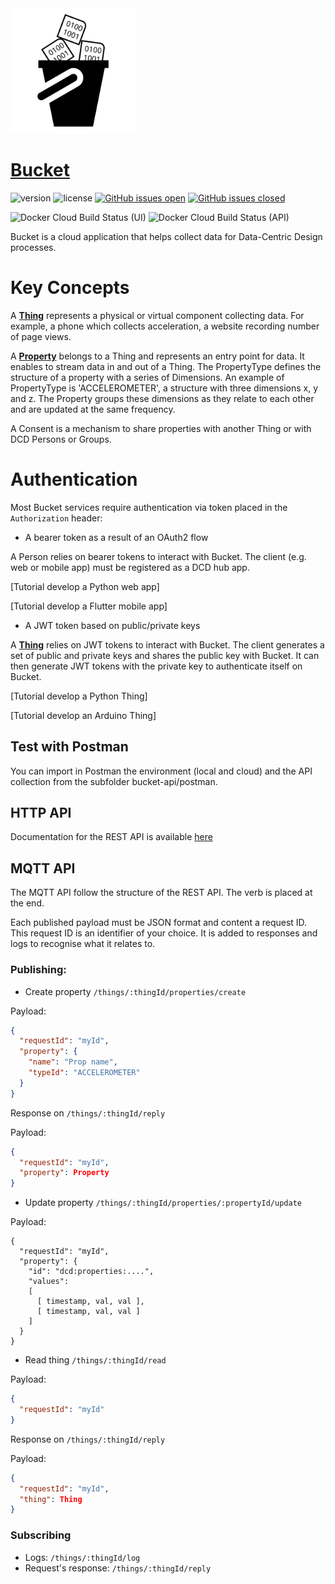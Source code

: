 <img src="https://raw.githubusercontent.com/datacentricdesign/bucket/develop/bucket-ui/src/assets/img/bucket-logo.svg" width="200">

# [Bucket](https://dwd.tudelft.nl/bucket)

![version](https://img.shields.io/badge/version-0.1.1-blue.svg)
![license](https://img.shields.io/badge/license-MIT-blue.svg)
[![GitHub issues open](https://img.shields.io/github/issues/datacentricdesign/bucket.svg?maxAge=2592000)]()
[![GitHub issues closed](https://img.shields.io/github/issues-closed-raw/datacentricdesign/bucket.svg?maxAge=2592000)]()

![Docker Cloud Build Status (UI)](https://img.shields.io/docker/cloud/build/datacentricdesign/bucket-ui?label=docker%20build%20%28ui%29)
![Docker Cloud Build Status (API)](https://img.shields.io/docker/cloud/build/datacentricdesign/bucket-api?label=docker%20build%20%28api%29)

Bucket is a cloud application that helps collect data for Data-Centric Design processes.

# Key Concepts

A __[Thing](#api-Thing)__ represents a physical or virtual component collecting data. For example, a phone which collects acceleration, a website recording number of page views.

A __[Property](#api-Property)__ belongs to a Thing and represents an entry point for data. It enables to stream data in and out of a Thing. The PropertyType defines the structure of a property with a series of Dimensions. An example of PropertyType is 'ACCELEROMETER', a structure with three dimensions x, y and z. The Property groups these dimensions as they relate to each other and are updated at the same frequency.

A Consent is a mechanism to share properties with another Thing or with DCD Persons or Groups.

# Authentication

Most Bucket services require authentication via token placed in the `Authorization` header:

* A bearer token as a result of an OAuth2 flow

A Person relies on bearer tokens to interact with Bucket. The client (e.g. web or mobile app) must be registered as a DCD hub app.

[Tutorial develop a Python web app]

[Tutorial develop a Flutter mobile app]

* A JWT token based on public/private keys

A __[Thing](#api-Thing)__ relies on JWT tokens to interact with Bucket. The client generates a set of public and private keys and shares the public key with Bucket. It can then generate JWT tokens with the private key to authenticate itself on Bucket.

[Tutorial develop a Python Thing]

[Tutorial develop an Arduino Thing]

## Test with Postman

You can import in Postman the environment (local and cloud) and the API collection from the subfolder bucket-api/postman.

## HTTP API

Documentation for the REST API is available [here](https://dwd.tudelft.nl/bucket/api/docs)

## MQTT API

The MQTT API follow the structure of the REST API. The verb is placed at the end.

Each published payload must be JSON format and content a request ID. This request ID is an identifier
of your choice. It is added to responses and logs to recognise what it relates to.

### Publishing:

* Create property `/things/:thingId/properties/create`

Payload:

```json
{
  "requestId": "myId",
  "property": {
    "name": "Prop name",
    "typeId": "ACCELEROMETER"
  }
}
```

Response on `/things/:thingId/reply`

Payload: 

```json
{
  "requestId": "myId",
  "property": Property
}
```

* Update property `/things/:thingId/properties/:propertyId/update`

Payload:

```
{
  "requestId": "myId",
  "property": {
    "id": "dcd:properties:....",
    "values":
    [
      [ timestamp, val, val ],
      [ timestamp, val, val ]
    ]
  }
}
```

* Read thing `/things/:thingId/read`

Payload:

```json
{
  "requestId": "myId"
}
```

Response on `/things/:thingId/reply`

Payload:

```json
{
  "requestId": "myId",
  "thing": Thing
}
```

### Subscribing

* Logs: `/things/:thingId/log`
* Request's response: `/things/:thingId/reply`
